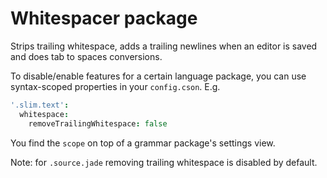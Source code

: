 # Whitespacer package

Strips trailing whitespace, adds a trailing newlines when an editor is saved and does tab to spaces conversions.

To disable/enable features for a certain language package, you can use syntax-scoped properties in your `config.cson`. E.g.

```coffee
'.slim.text':
  whitespace:
    removeTrailingWhitespace: false
```

You find the `scope` on top of a grammar package's settings view.

Note: for `.source.jade` removing trailing whitespace is disabled by default.
